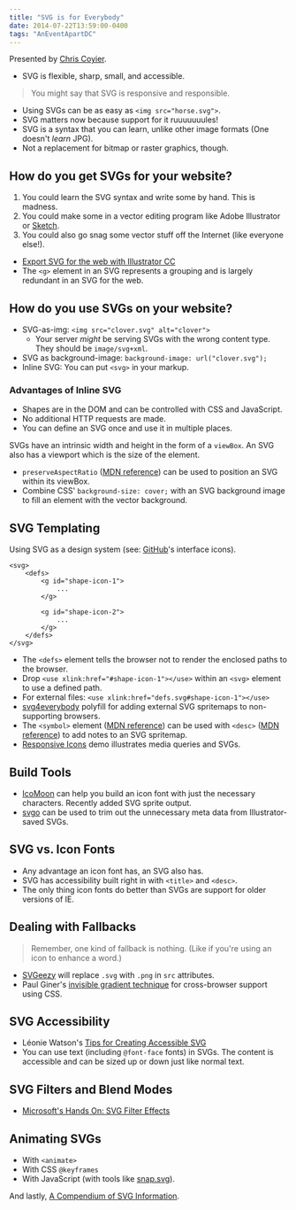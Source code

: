 ```yaml
---
title: "SVG is for Everybody"
date: 2014-07-22T13:59:00-0400
tags: "AnEventApartDC"
---
```


Presented by [Chris Coyier](http://chriscoyier.net/).

- SVG is flexible, sharp, small, and accessible.

> You might say that SVG is responsive and responsible.

- Using SVGs can be as easy as `<img src="horse.svg">`.
- SVG matters now because support for it ruuuuuuules!
- SVG is a syntax that you can learn, unlike other image formats (One doesn't _learn_ JPG).
- Not a replacement for bitmap or raster graphics, though.


## How do you get SVGs for your website?

1. You could learn the SVG syntax and write some by hand. This is madness.
2. You could make some in a vector editing program like Adobe Illustrator or [Sketch](http://bohemiancoding.com/sketch/).
3. You could also go snag some vector stuff off the Internet (like everyone else!).

- [Export SVG for the web with Illustrator CC](http://creativedroplets.com/export-svg-for-the-web-with-illustrator-cc/)
- The `<g>` element in an SVG represents a grouping and is largely redundant in an SVG for the web.


## How do you use SVGs on your website?

- SVG-as-img: `<img src="clover.svg" alt="clover">`
	- Your server _might_ be serving SVGs with the wrong content type. They should be `image/svg+xml`.
- SVG as background-image: `background-image: url("clover.svg");`
- Inline SVG: You can put `<svg>` in your markup.

### Advantages of Inline SVG

- Shapes are in the DOM and can be controlled with CSS and JavaScript.
- No additional HTTP requests are made.
- You can define an SVG once and use it in multiple places.

SVGs have an intrinsic width and height in the form of a `viewBox`. An SVG also has a viewport which is the size of the element.

- `preserveAspectRatio` ([MDN reference](https://developer.mozilla.org/en-US/docs/Web/SVG/Attribute/preserveAspectRatio)) can be used to position an SVG within its viewBox.
- Combine CSS' `background-size: cover;` with an SVG background image to fill an element with the vector background.


## SVG Templating

Using SVG as a design system (see: [GitHub](https://github.com/)'s interface icons).

	<svg>
		<defs>
			<g id="shape-icon-1">
				...
			</g>

			<g id="shape-icon-2">
				...
			</g>
		</defs>
	</svg>

- The `<defs>` element tells the browser not to render the enclosed paths to the browser.
- Drop `<use xlink:href="#shape-icon-1"></use>` within an `<svg>` element to use a defined path.
- For external files: `<use xlink:href="defs.svg#shape-icon-1"></use>`
- [svg4everybody](https://github.com/jonathantneal/svg4everybody) polyfill for adding external SVG spritemaps to non-supporting browsers.
- The `<symbol>` element ([MDN reference](https://developer.mozilla.org/en-US/docs/Web/SVG/Element/symbol)) can be used with `<desc>` ([MDN reference](https://developer.mozilla.org/en-US/docs/Web/SVG/Element/desc)) to add notes to an SVG spritemap.
- [Responsive Icons](http://responsiveicons.co.uk/) demo illustrates media queries and SVGs.


## Build Tools

- [IcoMoon](http://icomoon.io/) can help you build an icon font with just the necessary characters. Recently added SVG sprite output.
- [svgo](https://github.com/svg/svgo) can be used to trim out the unnecessary meta data from Illustrator-saved SVGs.


## SVG vs. Icon Fonts

- Any advantage an icon font has, an SVG also has.
- SVG has accessibility built right in with `<title>` and `<desc>`.
- The only thing icon fonts do better than SVGs are support for older versions of IE.


## Dealing with Fallbacks

> Remember, one kind of fallback is nothing. (Like if you're using an icon to enhance a word.)

- [SVGeezy](http://benhowdle.im/svgeezy/) will replace `.svg` with `.png` in `src` attributes.
- Paul Giner's [invisible gradient technique](http://pauginer.tumblr.com/post/36614680636/invisible-gradient-technique) for cross-browser support using CSS.


## SVG Accessibility

- Léonie Watson's [Tips for Creating Accessible SVG](http://www.sitepoint.com/tips-accessible-svg/)
- You can use text (including `@font-face` fonts) in SVGs. The content is accessible and can be sized up or down just like normal text.


## SVG Filters and Blend Modes

- [Microsoft's Hands On: SVG Filter Effects](http://ie.microsoft.com/testdrive/graphics/hands-on-css3/hands-on_svg-filter-effects.htm)


## Animating SVGs

- With `<animate>`
- With CSS `@keyframes`
- With JavaScript (with tools like [snap.svg](http://snapsvg.io/)).

And lastly, [A Compendium of SVG Information](http://css-tricks.com/mega-list-svg-information/).

